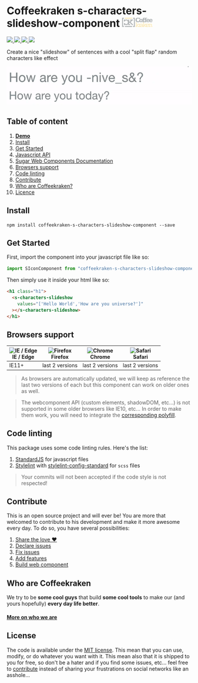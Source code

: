 # Coffeekraken s-characters-slideshow-component <img src=".resources/coffeekraken-logo.jpg" height="25px" />

<p>
	<!-- <a href="https://travis-ci.org/coffeekraken/s-characters-slideshow-component">
		<img src="https://img.shields.io/travis/coffeekraken/s-characters-slideshow-component.svg?style=flat-square" />
	</a> -->
	<a href="https://www.npmjs.com/package/coffeekraken-s-characters-slideshow-component">
		<img src="https://img.shields.io/npm/v/coffeekraken-s-characters-slideshow-component.svg?style=flat-square" />
	</a>
	<a href="https://github.com/coffeekraken/s-characters-slideshow-component/blob/master/LICENSE.txt">
		<img src="https://img.shields.io/npm/l/coffeekraken-s-characters-slideshow-component.svg?style=flat-square" />
	</a>
	<!-- <a href="https://github.com/coffeekraken/s-characters-slideshow-component">
		<img src="https://img.shields.io/npm/dt/coffeekraken-s-characters-slideshow-component.svg?style=flat-square" />
	</a>
	<a href="https://github.com/coffeekraken/s-characters-slideshow-component">
		<img src="https://img.shields.io/github/forks/coffeekraken/s-characters-slideshow-component.svg?style=social&label=Fork&style=flat-square" />
	</a>
	<a href="https://github.com/coffeekraken/s-characters-slideshow-component">
		<img src="https://img.shields.io/github/stars/coffeekraken/s-characters-slideshow-component.svg?style=social&label=Star&style=flat-square" />
	</a> -->
	<a href="https://twitter.com/coffeekrakenio">
		<img src="https://img.shields.io/twitter/url/http/coffeekrakenio.svg?style=social&style=flat-square" />
	</a>
	<a href="http://coffeekraken.io">
		<img src="https://img.shields.io/twitter/url/http/shields.io.svg?style=flat-square&label=coffeekraken.io&colorB=f2bc2b&style=flat-square" />
	</a>
</p>

Create a nice "slideshow" of sentences with a cool "split flap" random characters like effect

![Preview](/.resources/preview.gif)

## Table of content

1. **[Demo](http://components.coffeekraken.io/app/s-characters-slideshow-component)**
2. [Install](#readme-install)
3. [Get Started](#readme-get-started)
4. [Javascript API](doc/js)
5. [Sugar Web Components Documentation](https://github.com/coffeekraken/sugar/blob/master/doc/webcomponent.md)
6. [Browsers support](#readme-browsers-support)
7. [Code linting](#readme-code-linting)
8. [Contribute](#readme-contribute)
9. [Who are Coffeekraken?](#readme-who-are-coffeekraken)
10. [Licence](#readme-license)

<a name="readme-install"></a>

## Install

```
npm install coffeekraken-s-characters-slideshow-component --save
```

<a name="readme-get-started"></a>

## Get Started

First, import the component into your javascript file like so:

```js
import SIconComponent from "coffeekraken-s-characters-slideshow-component"
```

Then simply use it inside your html like so:

```html
<h1 class="h1">
  <s-characters-slideshow
    values="['Hello World','How are you universe?']"
  ></s-characters-slideshow>
</h1>
```

<a id="readme-browsers-support"></a>

## Browsers support

| <img src="https://raw.githubusercontent.com/godban/browsers-support-badges/master/src/images/edge.png" alt="IE / Edge" width="16px" height="16px" /></br>IE / Edge | <img src="https://raw.githubusercontent.com/godban/browsers-support-badges/master/src/images/firefox.png" alt="Firefox" width="16px" height="16px" /></br>Firefox | <img src="https://raw.githubusercontent.com/godban/browsers-support-badges/master/src/images/chrome.png" alt="Chrome" width="16px" height="16px" /></br>Chrome | <img src="https://raw.githubusercontent.com/godban/browsers-support-badges/master/src/images/safari.png" alt="Safari" width="16px" height="16px" /></br>Safari |
| ------------------------------------------------------------------------------------------------------------------------------------------------------------------ | ----------------------------------------------------------------------------------------------------------------------------------------------------------------- | -------------------------------------------------------------------------------------------------------------------------------------------------------------- | -------------------------------------------------------------------------------------------------------------------------------------------------------------- |
| IE11+                                                                                                                                                              | last 2 versions                                                                                                                                                   | last 2 versions                                                                                                                                                | last 2 versions                                                                                                                                                |

> As browsers are automatically updated, we will keep as reference the last two versions of each but this component can work on older ones as well.

> The webcomponent API (custom elements, shadowDOM, etc...) is not supported in some older browsers like IE10, etc... In order to make them work, you will need to integrate the [corresponding polyfill](https://www.webcomponents.org/polyfills).

<a id="readme-code-linting"></a>

## Code linting

This package uses some code linting rules. Here's the list:

1. [StandardJS](https://standardjs.com/) for javascript files
2. [Stylelint](https://github.com/stylelint/stylelint) with [stylelint-config-standard](https://github.com/stylelint/stylelint-config-standard) for `scss` files

> Your commits will not been accepted if the code style is not respected!

<a id="readme-contribute"></a>

## Contribute

This is an open source project and will ever be! You are more that welcomed to contribute to his development and make it more awesome every day.
To do so, you have several possibilities:

1. [Share the love ❤️](https://github.com/Coffeekraken/coffeekraken/blob/master/contribute.md#contribute-share-the-love)
2. [Declare issues](https://github.com/Coffeekraken/coffeekraken/blob/master/contribute.md#contribute-declare-issues)
3. [Fix issues](https://github.com/Coffeekraken/coffeekraken/blob/master/contribute.md#contribute-fix-issues)
4. [Add features](https://github.com/Coffeekraken/coffeekraken/blob/master/contribute.md#contribute-add-features)
5. [Build web component](https://github.com/Coffeekraken/coffeekraken/blob/master/contribute.md#contribute-build-web-component)

<a id="readme-who-are-coffeekraken"></a>

## Who are Coffeekraken

We try to be **some cool guys** that build **some cool tools** to make our (and yours hopefully) **every day life better**.

#### [More on who we are](https://github.com/Coffeekraken/coffeekraken/blob/master/who-are-we.md)

<a id="readme-license"></a>

## License

The code is available under the [MIT license](LICENSE.txt). This mean that you can use, modify, or do whatever you want with it. This mean also that it is shipped to you for free, so don't be a hater and if you find some issues, etc... feel free to [contribute](https://github.com/Coffeekraken/coffeekraken/blob/master/contribute.md) instead of sharing your frustrations on social networks like an asshole...

